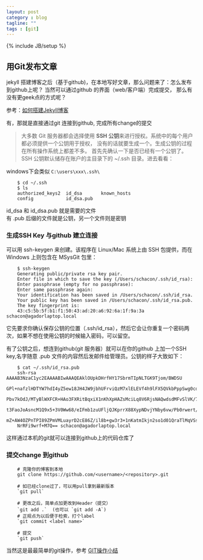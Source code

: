 ```yaml
---
layout: post
category : blog
tagline: ""
tags : [git]
---
```

{% include JB/setup %}

## 用Git发布文章

jekyll 搭建博客之后（基于github)，在本地写好文章，那么问题来了：怎么发布到github上呢？
当然可以通过github 的界面（web/客户端）完成提交， 那么有没有更geek点的方式呢？

 参考：[如何搭建Jekyll博客](http://www.mceiba.com/develop/jekyll-introduction.html)

有，那就是直接通过git 连接到github, 完成所有change的提交

> 大多数 Git 服务器都会选择使用 **SSH 公钥**来进行授权。系统中的每个用户都必须提供一个公钥用于授权，
> 没有的话就要生成一个。生成公钥的过程在所有操作系统上都差不多。 首先先确认一下是否已经有一个公钥了。
> SSH 公钥默认储存在账户的主目录下的 ~/.ssh 目录。进去看看：

windows下会类似 `C:\users\xxx\.ssh\`

        $ cd ~/.ssh
        $ ls
        authorized_keys2  id_dsa       known_hosts
        config            id_dsa.pub
        
id_dsa 和 id_dsa.pub 就是需要的文件  
有 .pub 后缀的文件就是公钥，另一个文件则是密钥


### 生成SSH Key 与github 建立连接 

可以用 ssh-keygen 来创建。该程序在 Linux/Mac 系统上由 SSH 包提供，而在 Windows 上则包含在 MSysGit 包里：

        $ ssh-keygen
        Generating public/private rsa key pair.
        Enter file in which to save the key (/Users/schacon/.ssh/id_rsa):
        Enter passphrase (empty for no passphrase):
        Enter same passphrase again:
        Your identification has been saved in /Users/schacon/.ssh/id_rsa.
        Your public key has been saved in /Users/schacon/.ssh/id_rsa.pub.
        The key fingerprint is:
        43:c5:5b:5f:b1:f1:50:43:ad:20:a6:92:6a:1f:9a:3a schacon@agadorlaptop.local
        
它先要求你确认保存公钥的位置（.ssh/id_rsa），然后它会让你重复一个密码两次，如果不想在使用公钥的时候输入密码，可以留空。

有了公钥之后，想连到github(git 服务器）就可以在你的github 上加一个SSH key,名字随意
 .pub 文件的内容然后发邮件给管理员。公钥的样子大致如下：

        $ cat ~/.ssh/id_rsa.pub
        ssh-rsa AAAAB3NzaC1yc2EAAAABIwAAAQEAklOUpkDHrfHY17SbrmTIpNLTGK9Tjom/BWDSU
        GPl+nafzlHDTYW7hdI4yZ5ew18JH4JW9jbhUFrviQzM7xlELEVf4h9lFX5QVkbPppSwg0cda3
        Pbv7kOdJ/MTyBlWXFCR+HAo3FXRitBqxiX1nKhXpHAZsMciLq8V6RjsNAQwdsdMFvSlVK/7XA
        t3FaoJoAsncM1Q9x5+3V0Ww68/eIFmb1zuUFljQJKprrX88XypNDvjYNby6vw/Pb0rwert/En
        mZ+AW4OZPnTPI89ZPmVMLuayrD2cE86Z/il8b+gw3r3+1nKatmIkjn2so1d01QraTlMqVSsbx
        NrRFi9wrf+M7Q== schacon@agadorlaptop.local

这样通过本机的git就可以连接到github上的代码仓库了

### 提交change 到github 

        # 克隆你的博客到本地
        git clone https://github.com/<username>/<repository>.git 
        
        # 如已经clone过了，可以用pull拿到最新版本
        `git pull`
        
        # 更改之后，简单点加更改到Header（提交）
        `git add .`  (也可以 `git add -A`)
        # 正规点为以后便于检索，打个label 
        `git commit <label name>`
        
        # 提交
        `git push`
        
当然这是最最简单的git操作，参考 [GIT操作小结](http://wklken.me/posts/2013/12/01/git-base.html)
